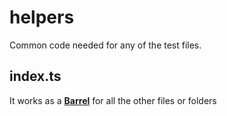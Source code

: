 # helpers

Common code needed for any of the test files.

## index.ts

It works as a [**Barrel**](https://basarat.gitbooks.io/typescript/docs/tips/barrel.html) for all the other files or folders
